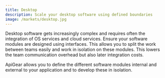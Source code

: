 ```yaml
---
title: Desktop
description: Scale your desktop software using defined boundaries
image: /markets/desktop.jpg
---
```


Desktop software gets increasingly complex and requires often the integration of OS services and cloud services. Ensure your software modules are designed using interfaces. This allows you to split the work between teams easily and work in isolation on these modules. This lowers the team communication overhead but also later integration costs.

ApiGear allows you to define the different software modules internal and external to your application and to develop these in isolation.
